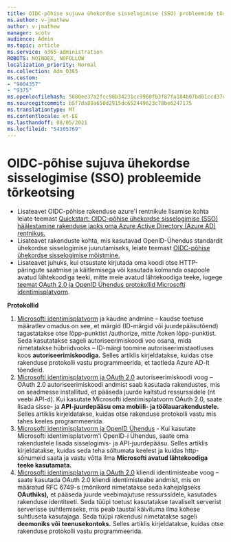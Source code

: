 ```yaml
---
title: OIDC-põhise sujuva ühekordse sisselogimise (SSO) probleemide tõrkeotsing
ms.author: v-jmathew
author: v-jmathew
manager: scotv
audience: Admin
ms.topic: article
ms.service: o365-administration
ROBOTS: NOINDEX, NOFOLLOW
localization_priority: Normal
ms.collection: Adm_O365
ms.custom:
- "9004357"
- "9375"
ms.openlocfilehash: 5880ee37a2fcc98b34231cc9960fb3f87fa184b07bd81ccd37d0ea5a78170af0
ms.sourcegitcommit: b5f7da89a650d2915dc652449623c78be6247175
ms.translationtype: MT
ms.contentlocale: et-EE
ms.lasthandoff: 08/05/2021
ms.locfileid: "54105769"
---
```

# <a name="troubleshoot-oidc-based-seamless-single-sign-on-sso-issues"></a>OIDC-põhise sujuva ühekordse sisselogimise (SSO) probleemide tõrkeotsing

- Lisateavet OIDC-põhise rakenduse azure'i rentnikule lisamise kohta leiate teemast [Quickstart: OIDC-põhise ühekordse sisselogimise (SSO) häälestamine rakenduse jaoks oma Azure Active Directory (Azure AD) rentnikus.](https://docs.microsoft.com/azure/active-directory/manage-apps/add-application-portal-setup-oidc-sso)
- Lisateavet rakenduste kohta, mis kasutavad OpenID-Ühendus standardit ühekordse sisselogimise juurutamiseks, leiate teemast [OIDC-põhise ühekordse sisselogimise mõistmine.](https://docs.microsoft.com/azure/active-directory/manage-apps/configure-oidc-single-sign-on)
- Lisateavet juhuks, kui otsustate kirjutada oma koodi otse HTTP-päringute saatmise ja käitlemisega või kasutada kolmanda osapoole avatud lähtekoodiga teeki, mitte meie avatud lähtekoodiga teeke, lugege [teemat OAuth 2.0 ja OpenID Ühendus protokollid Microsofti identimisplatvorm](https://docs.microsoft.com/azure/active-directory/develop/active-directory-v2-protocols).

**Protokollid**

1. [Microsofti identimisplatvorm](https://docs.microsoft.com/azure/active-directory/develop/v2-oauth2-implicit-grant-flow) ja kaudne andmine – kaudse toetuse määratlev omadus on see, et märgid (ID-märgid või juurdepääsutõend) tagastatakse otse lõpp-punktist /authorize, mitte /token lõpp-punktist. Seda kasutatakse sageli autoriseerimiskoodi voo osana, mida nimetatakse hübriidvooks – ID-märgi toomine autoriseerimistaotluses koos **autoriseerimiskoodiga.** Selles artiklis kirjeldatakse, kuidas otse rakenduse protokolli vastu programmeerida, et taotleda Azure AD-lt tõendeid.
2. [Microsofti identimisplatvorm ja OAuth 2.0](https://docs.microsoft.com/azure/active-directory/develop/v2-oauth2-auth-code-flow) autoriseerimiskoodi voog – OAuth 2.0 autoriseerimiskoodi andmist saab kasutada rakendustes, mis on seadmesse installitud, et pääseda juurde kaitstud ressurssidele (nt veebi API-d). Kui kasutate Microsofti identimisplatvorm OAuth 2.0, saate lisada sisse- ja **API-juurdepääsu oma mobiili- ja töölauarakendustele.** Selles artiklis kirjeldatakse, kuidas otse rakenduse protokolli vastu mis tahes keeles programmeerida.
3. [Microsofti identimisplatvorm ja OpenID Ühendus](https://docs.microsoft.com/azure/active-directory/develop/v2-protocols-oidc) - Kui kasutate Microsofti identimisplatvorm'i OpenID-i Ühendus, saate oma rakendustele lisada sisselogimis- ja API-juurdepääsu. Selles artiklis kirjeldatakse, kuidas seda teha sõltumata keelest ja kuidas http-sõnumeid saata ja vastu võtta ilma **Microsofti avatud lähtekoodiga teeke kasutamata.**
4. [Microsofti identimisplatvorm ja OAuth 2.0](https://docs.microsoft.com/azure/active-directory/develop/v2-oauth2-client-creds-grant-flow) kliendi identimisteabe voog – saate kasutada OAuth 2.0 kliendi identimisteabe andmist, mis on määratud RFC 6749-s (mõnikord nimetatakse seda kahejalgseks **OAuthiks),** et pääseda juurde veebimajutuse ressurssidele, kasutades rakenduse identiteeti. Seda tüüpi toetust kasutatakse tavaliselt serverist serverisse suhtlemiseks, mis peab taustal käivituma ilma kohese suhtluseta kasutajaga. Seda tüüpi rakendusi nimetatakse sageli **deemoniks või** **teenusekontoks.** Selles artiklis kirjeldatakse, kuidas otse rakenduse protokolli vastu programmeerida.
